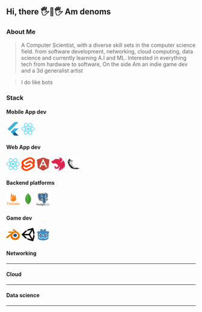 ## Hi, there 🖐👋🖐 Am denoms

### About Me
> A Computer Scientist, with a diverse skill sets in the computer science field. from software development,
> networking, cloud computing, data science and currently learning A.I and ML.
> Interested in everything tech from hardware to software, 
> On the side Am an indie game dev and a 3d generalist artist

> I do like bots

### Stack
#### Mobile App dev
<img src="./images/flutter-original.svg" alt= “flutter” width="36" height="36"> <img src="./images/react-original.svg" alt= “reactnative” width="36" height="36">

#### Web App dev
<img src="./images/react-original.svg" alt= “react” width="36" height="36"> <img src="./images/svelte-original.svg" alt= “svelte” width="36" height="36"> <img src="./images/angularjs-plain.svg" alt= “angular” width="36" height="36"> <img src="./images/nestjs-plain.svg" alt= “next” width="36" height="36"> <img src="./images/flask-original.svg" alt= “flsk” width="36" height="36">


#### Backend platforms
<img src="./images/firebase-plain-wordmark.svg" alt= “firebase” width="36" height="36"> <img src="./images/mongodb-original.svg" alt= “mongo” width="36" height="36"> <img src="./images/postgresql-original-wordmark.svg" alt= “postgres” width="36" height="36">

#### Game dev
<img src="./images/blender-original.svg" alt= “blender” width="36" height="36"> <img src="./images/unity-original.svg" alt= “blender” width="36" height="36"> <img src="./images/godot-original.svg" alt= “godot” width="36" height="36"> 


#### Networking
____
#### Cloud
____
#### Data science
____

<!--
**botdenoms/botdenoms** is a ✨ _special_ ✨ repository because its `README.md` (this file) appears on your GitHub profile.

Here are some ideas to get you started:svelte

- 🔭 I’m currently working on ...
- 🌱 I’m currently learning ...
- 👯 I’m looking to collaborate on ...
- 🤔 I’m looking for help with ...
- 💬 Ask me about ...
- 📫 How to reach me: ...
- 😄 Pronouns: ...
- ⚡ Fun fact: ...
-->
